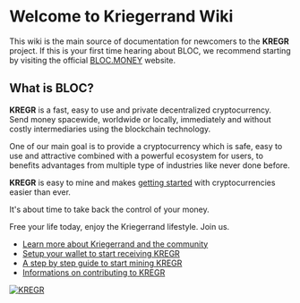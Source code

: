 # **Welcome to Kriegerrand Wiki**
This wiki is the main source of documentation for newcomers to the **KREGR** project. If this is your first time hearing about BLOC, we recommend starting by visiting the official [BLOC.MONEY](https://bloc.money) website.

## **What is BLOC?**
**KREGR** is a fast, easy to use and private decentralized cryptocurrency. Send money spacewide, worldwide or locally, immediately and without costly intermediaries using the blockchain technology.

One of our main goal is to provide a cryptocurrency which is safe, easy to use and attractive combined with a powerful ecosystem for users, to benefits advantages from multiple type of industries like never done before.

**KREGR** is easy to mine and makes [getting started](Getting-Started.md) with cryptocurrencies easier than ever.

It's about time to take back the control of your money.

Free your life today, enjoy the Kriegerrand lifestyle. Join us.

- [Learn more about Kriegerrand and the community](about/Home.md)
- [Setup your wallet to start receiving KREGR](Getting-Started.md#setting-up-a-new-wallet)
- [A step by step guide to start mining KREGR](Getting-Started.md#start-mining)
- [Informations on contributing to KREGR](about/Contributing.md)

[![KREGR](images/KREGR-in-out_blue.gif)](https://bloc.money)